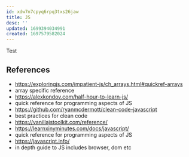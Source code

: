 ```yaml
---
id: xdw7n7cpyq6rpq3txs26jaw
title: JS
desc: ''
updated: 1699394034991
created: 1697579582024
---
```


Test

## References

- https://exploringjs.com/impatient-js/ch_arrays.html#quickref-arrays
- array specific reference
- https://alexkondov.com/half-hour-to-learn-js/
- quick reference for programming aspects of JS
- https://github.com/ryanmcdermott/clean-code-javascript
- best practices for clean code
- https://vanillajstoolkit.com/reference/
- https://learnxinyminutes.com/docs/javascript/
- quick reference for programming aspects of JS
- https://javascript.info/
- in depth guide to JS includes browser, dom etc
